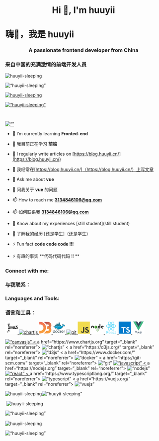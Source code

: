 <h1 align="center">Hi 👋, I'm huuyii</h1>
<h1 align=“center”>嗨👋，我是 huuyii</h1>
<h3 align="center">A passionate frontend developer from China</h3>
<h3 align=“center”>来自中国的充满激情的前端开发人员</h3>

<p align="left"> <img src="https://komarev.com/ghpvc/?username=huuyii-sleeping&label=Profile%20views&color=0e75b6&style=flat" alt="huuyii-sleeping" /> </p>
<p align=“left”> <img src=“https://komarev.com/ghpvc/?username=huuyii-sleeping&label=Profile%20views&color=0e75b6&style=flat” alt=“huuyii-sleeping” /> </p>

<p align="left"> <a href="https://github.com/ryo-ma/github-profile-trophy"><img src="https://github-profile-trophy.vercel.app/?username=huuyii-sleeping" alt="huuyii-sleeping" /></a> </p>
<p align=“left”> <a href=“https://github.com/ryo-ma/github-profile-trophy”><img src=“https://github-profile-trophy.vercel.app/?username=huuyii-sleeping” alt=“huuyii-sleeping” /></a> </p>

<p align="left"> <a href="https://twitter.com/" target="blank"><img src="https://img.shields.io/twitter/follow/?logo=twitter&style=for-the-badge" alt="" /></a> </p>
<p align=“left”> <a href=“https://twitter.com/” target=“blank”><img src=“https://img.shields.io/twitter/follow/?logo=twitter&style=for-the-badge” alt=“” /></a> </p>

- 🌱 I’m currently learning **Fronted-end**
- 🌱 我目前正在学习 **前端**

- 📝 I regularly write articles on [https://blog.huuyii.cn/](https://blog.huuyii.cn/)
- 📝 我经常在[https://blog.huuyii.cn/]（https://blog.huuyii.cn/）上写文章

- 💬 Ask me about **vue**
- 💬 问我关于 **vue** 的问题

- 📫 How to reach me **3134846106@qq.com**
- 📫 如何联系我 **3134846106@qq.com**

- 📄 Know about my experiences [still student](still student)
- 📄 了解我的经历 [还是学生]（还是学生）

- ⚡ Fun fact **code code code !!!**
- ⚡ 有趣的事实 **代码代码代码 !! **

<h3 align="left">Connect with me:</h3>
<h3 align=“left”>与我联系：</h3>
<p align="left">  <p align=“left”>
</p>

<h3 align="left">Languages and Tools:</h3>
<h3 align=“left”>语言和工具：</h3>
<p align="left"> <a href="https://canvasjs.com" target="_blank" rel="noreferrer"> <img src="https://raw.githubusercontent.com/Hardik0307/Hardik0307/master/assets/canvasjs-charts.svg" alt="canvasjs" width="40" height="40"/> </a> <a href="https://www.chartjs.org" target="_blank" rel="noreferrer"> <img src="https://www.chartjs.org/media/logo-title.svg" alt="chartjs" width="40" height="40"/> </a> <a href="https://d3js.org/" target="_blank" rel="noreferrer"> <img src="https://raw.githubusercontent.com/devicons/devicon/master/icons/d3js/d3js-original.svg" alt="d3js" width="40" height="40"/> </a> <a href="https://www.docker.com/" target="_blank" rel="noreferrer"> <img src="https://raw.githubusercontent.com/devicons/devicon/master/icons/docker/docker-original-wordmark.svg" alt="docker" width="40" height="40"/> </a> <a href="https://git-scm.com/" target="_blank" rel="noreferrer"> <img src="https://www.vectorlogo.zone/logos/git-scm/git-scm-icon.svg" alt="git" width="40" height="40"/> </a> <a href="https://developer.mozilla.org/en-US/docs/Web/JavaScript" target="_blank" rel="noreferrer"> <img src="https://raw.githubusercontent.com/devicons/devicon/master/icons/javascript/javascript-original.svg" alt="javascript" width="40" height="40"/> </a> <a href="https://nodejs.org" target="_blank" rel="noreferrer"> <img src="https://raw.githubusercontent.com/devicons/devicon/master/icons/nodejs/nodejs-original-wordmark.svg" alt="nodejs" width="40" height="40"/> </a> <a href="https://reactjs.org/" target="_blank" rel="noreferrer"> <img src="https://raw.githubusercontent.com/devicons/devicon/master/icons/react/react-original-wordmark.svg" alt="react" width="40" height="40"/> </a> <a href="https://www.typescriptlang.org/" target="_blank" rel="noreferrer"> <img src="https://raw.githubusercontent.com/devicons/devicon/master/icons/typescript/typescript-original.svg" alt="typescript" width="40" height="40"/> </a> <a href="https://vuejs.org/" target="_blank" rel="noreferrer"> <img src="https://raw.githubusercontent.com/devicons/devicon/master/icons/vuejs/vuejs-original-wordmark.svg" alt="vuejs" width="40" height="40"/> </a> </p>
<p align=“left”> <a href=“https://canvasjs.com” target=“_blank” rel=“noreferrer”> <img src=“https://raw.githubusercontent.com/Hardik0307/Hardik0307/master/assets/canvasjs-charts.svg” alt=“canvasjs” width=“40” height=“40”/> < </a> a href=“https://www.chartjs.org” target=“_blank” rel=“noreferrer”> <img src=“https://www.chartjs.org/media/logo-title.svg” alt=“chartjs” width=“40” height=“40”/> < </a> a href=“https://d3js.org/” target=“_blank” rel=“noreferrer”> <img src=“https://raw.githubusercontent.com/devicons/devicon/master/icons/d3js/d3js-original.svg” alt=“d3js” width=“40” height=“40”/> < </a> a href=“https://www.docker.com/” target=“_blank” rel=“noreferrer”> <img src=“https://raw.githubusercontent.com/devicons/devicon/master/icons/docker/docker-original-wordmark.svg” alt=“docker” width=“40” height=“40”/> < </a> a href=“https://git-scm.com/” target=“_blank” rel=“noreferrer”> <img src=“https://www.vectorlogo.zone/logos/git-scm/git-scm-icon.svg” alt=“git” width=“40” height=“40”/> </a> <a href=“https://developer.mozilla.org/en-US/docs/Web/JavaScript” target=“_blank” rel=“noreferrer”> <img src=“https://raw.githubusercontent.com/devicons/devicon/master/icons/javascript/javascript-original.svg” alt=“javascript” width=“40” height=“40”/> < </a> a href=“https://nodejs.org” target=“_blank” rel=“noreferrer”> <img src=“https://raw.githubusercontent.com/devicons/devicon/master/icons/nodejs/nodejs-original-wordmark.svg” alt=“nodejs” width=“40” height=“40”/> </a> <a href=“https://reactjs.org/” target=“_blank” rel=“noreferrer”> <img src=“https://raw.githubusercontent.com/devicons/devicon/master/icons/react/react-original-wordmark.svg” alt=“react” width=“40” height=“40”/> < </a> a href=“https://www.typescriptlang.org/” target=“_blank” rel=“noreferrer”> <img src=“https://raw.githubusercontent.com/devicons/devicon/master/icons/typescript/typescript-original.svg” alt=“typescript” width=“40” height=“40”/> < </a> a href=“https://vuejs.org/” target=“_blank” rel=“noreferrer”> <img src=“https://raw.githubusercontent.com/devicons/devicon/master/icons/vuejs/vuejs-original-wordmark.svg” alt=“vuejs” width=“40” height=“40”/> </a> </p>

<p><img align="left" src="https://github-readme-stats.vercel.app/api/top-langs?username=huuyii-sleeping&show_icons=true&locale=en&layout=compact" alt="huuyii-sleeping" /></p>
<p><img align=“left” src=“https://github-readme-stats.vercel.app/api/top-langs?username=huuyii-sleeping&show_icons=true&locale=en&layout=compact” alt=“huuyii-sleeping” /></p>

<p>&nbsp;<img align="center" src="https://github-readme-stats.vercel.app/api?username=huuyii-sleeping&show_icons=true&locale=en" alt="huuyii-sleeping" /></p>
<p> <img align=“center” src=“https://github-readme-stats.vercel.app/api?username=huuyii-sleeping&show_icons=true&locale=en” alt=“huuyii-sleeping” /></p>

<p><img align="center" src="https://github-readme-streak-stats.herokuapp.com/?user=huuyii-sleeping&" alt="huuyii-sleeping" /></p>
<p><img align=“center” src=“https://github-readme-streak-stats.herokuapp.com/?user=huuyii-sleeping&” alt=“huuyii-sleeping” /></p>
